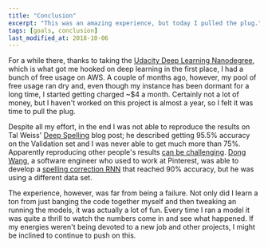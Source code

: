 ```yaml
---
title: "Conclusion"
excerpt: "This was an amazing experience, but today I pulled the plug."
tags: [goals, conclusion]
last_modified_at: 2018-10-06
---
```


For a while there, thanks to taking the [Udacity Deep Learning Nanodegree](https://www.udacity.com/course/deep-learning-nanodegree--nd101), which is what got me hooked on deep learning in the first place, I had a bunch of free usage on AWS. A couple of months ago, however, my pool of free usage ran dry and, even though my instance has been dormant for a long time, I started getting charged ~$4 a month. Certainly not a lot of money, but I haven't worked on this project is almost a year, so I felt it was time to pull the plug.

Despite all my effort, in the end I was not able to reproduce the results on Tal Weiss' [Deep Spelling](https://machinelearnings.co/deep-spelling-9ffef96a24f6) blog post; he described getting 95.5% accuracy on the Validation set and I was never able to get much more than 75%. Apparently reproducing other people's results [can be challenging](http://blog.kaggle.com/2018/09/19/help-i-cant-reproduce-a-machine-learning-project). [Dong Wang](https://www.linkedin.com/in/wang-dong-69b8771a/), a software engineer who used to work at Pinterest, was able to develop a [spelling correction RNN](https://medium.com/@yaoyaowd/rnn-spelling-correction-to-crack-a-nut-with-a-sledgehammer-7f5aa442c08c) that reached 90% accuracy, but he was using a different data set.

The experience, however, was far from being a failure. Not only did I learn a ton from just banging the code together myself and then tweaking an running the models, it was actually a lot of fun. Every time I ran a model it was quite a thrill to watch the numbers come in and see what happened. If my energies weren't being devoted to a new job and other projects, I might be inclined to continue to push on this.